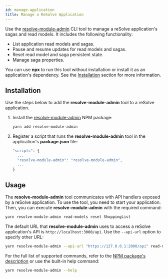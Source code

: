 ```yaml
---
id: manage-application
title: Manage a ReSolve Application
---
```


Use the [resolve-module-admin](https://github.com/reimagined/resolve/tree/master/packages/modules/resolve-module-admin#readme) CLI tool to manage a reSolve application's sagas and read models. It includes the following functionality:

- List application read models and sagas.
- Pause and resume updates for read models and sagas.
- Reset read model and saga persistent state.
- Manage saga properties.

You can use **npx** to run this tool without installation or install it as an application's dependency. See the [Installation](#installation) section for more information.

## Installation

Use the steps below to add the **resolve-module-admin** tool to a reSolve application.

1. Install the [resolve-module-admin](https://github.com/reimagined/resolve/tree/master/packages/modules/resolve-module-admin#readme) NPM package:

   ```bash
   yarn add resolve-module-admin
   ```

2. Register a script that runs the **resolve-module-admin** tool in the application's **package.json** file:

   ```js
   "scripts": {
     ...
     "resolve-module-admin": "resolve-module-admin",
     ...
   }
   ```

## Usage

The **resolve-module-admin** tool communicates with API handlers exposed by a reSolve application. To use the tool, you need to start your application. Then, you can execute **resolve-module-admin** with the required command:

```bash
yarn resolve-module-admin read-models reset ShoppingList
```

The default URL that **resolve-module-admin** uses to access a reSolve application's API is `http://localhost:3000/api`. Use the `--api-url` option to specify other URL:

```bash
yarn resolve-module-admin --api-url "https://127.0.0.1:2000/api" read-models reset ShoppingList
```

For the full list of supported commands, refer to the [NPM package's description](https://github.com/reimagined/resolve/tree/master/packages/modules/resolve-module-admin#readme) or use the built-in help command:

```bash
yarn resolve-module-admin --help
```
